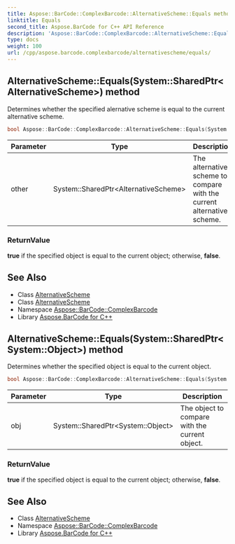 ```yaml
---
title: Aspose::BarCode::ComplexBarcode::AlternativeScheme::Equals method
linktitle: Equals
second_title: Aspose.BarCode for C++ API Reference
description: 'Aspose::BarCode::ComplexBarcode::AlternativeScheme::Equals method. Determines whether the specified alernative scheme is equal to the current alternative scheme in C++.'
type: docs
weight: 100
url: /cpp/aspose.barcode.complexbarcode/alternativescheme/equals/
---
```

## AlternativeScheme::Equals(System::SharedPtr\<AlternativeScheme\>) method


Determines whether the specified alernative scheme is equal to the current alternative scheme.

```cpp
bool Aspose::BarCode::ComplexBarcode::AlternativeScheme::Equals(System::SharedPtr<AlternativeScheme> other) override
```


| Parameter | Type | Description |
| --- | --- | --- |
| other | System::SharedPtr\<AlternativeScheme\> | The alternative scheme to compare with the current alternative scheme. |

### ReturnValue

**true** if the specified object is equal to the current object; otherwise, **false**.

## See Also

* Class [AlternativeScheme](../)
* Class [AlternativeScheme](../)
* Namespace [Aspose::BarCode::ComplexBarcode](../../)
* Library [Aspose.BarCode for C++](../../../)
## AlternativeScheme::Equals(System::SharedPtr\<System::Object\>) method


Determines whether the specified object is equal to the current object.

```cpp
bool Aspose::BarCode::ComplexBarcode::AlternativeScheme::Equals(System::SharedPtr<System::Object> obj) override
```


| Parameter | Type | Description |
| --- | --- | --- |
| obj | System::SharedPtr\<System::Object\> | The object to compare with the current object. |

### ReturnValue

**true** if the specified object is equal to the current object; otherwise, **false**.

## See Also

* Class [AlternativeScheme](../)
* Namespace [Aspose::BarCode::ComplexBarcode](../../)
* Library [Aspose.BarCode for C++](../../../)
